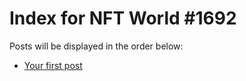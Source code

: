 # Index for NFT World #1692
Posts will be displayed in the order below:

- [Your first post](./001-first.md)

